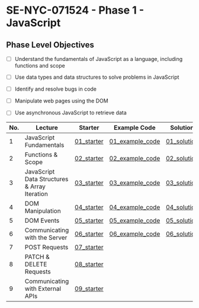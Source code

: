 # SE-NYC-071524 - Phase 1 - JavaScript
## Phase Level Objectives
- [ ] Understand the fundamentals of JavaScript as a language, including functions and scope
- [ ] Use data types and data structures to solve problems in JavaScript
- [ ] Identify and resolve bugs in code
- [ ] Manipulate web pages using the DOM
- [ ] Use asynchronous JavaScript to retrieve data


|No. | Lecture                          | Starter 	| Example Code 	| Solution 	|
|----|------------------------------	|:-----:	|--------	|---------	|
|1 | JavaScript Fundamentals                      |[01_starter](https://github.com/RikkuX491/SE-NYC-071524-Phase-1/tree/01_starter)|[01_example_code](https://github.com/RikkuX491/SE-NYC-071524-Phase-1/tree/01_example_code)|[01_solution](https://github.com/RikkuX491/SE-NYC-071524-Phase-1/tree/01_solution)|
|2 | Functions & Scope                	          |[02_starter](https://github.com/RikkuX491/SE-NYC-071524-Phase-1/tree/02_starter)|[02_example_code](https://github.com/RikkuX491/SE-NYC-071524-Phase-1/tree/02_example_code)|[02_solution](https://github.com/RikkuX491/SE-NYC-071524-Phase-1/tree/02_solution)|
|3 | JavaScript Data Structures & Array Iteration |[03_starter](https://github.com/RikkuX491/SE-NYC-071524-Phase-1/tree/03_starter)|[03_example_code](https://github.com/RikkuX491/SE-NYC-071524-Phase-1/tree/03_example_code)|[03_solution](https://github.com/RikkuX491/SE-NYC-071524-Phase-1/tree/03_solution)|
|4 | DOM Manipulation                 	          |[04_starter](https://github.com/RikkuX491/SE-NYC-071524-Phase-1/tree/04_starter)|[04_example_code](https://github.com/RikkuX491/SE-NYC-071524-Phase-1/tree/04_example_code)|[04_solution](https://github.com/RikkuX491/SE-NYC-071524-Phase-1/tree/04_solution)|
|5 | DOM Events                       	          |[05_starter](https://github.com/RikkuX491/SE-NYC-071524-Phase-1/tree/05_starter)|[05_example_code](https://github.com/RikkuX491/SE-NYC-071524-Phase-1/tree/05_example_code)|[05_solution](https://github.com/RikkuX491/SE-NYC-071524-Phase-1/tree/05_solution)|
|6 | Communicating with the Server    	          |[06_starter](https://github.com/RikkuX491/SE-NYC-071524-Phase-1/tree/06_starter)|[06_example_code](https://github.com/RikkuX491/SE-NYC-071524-Phase-1/tree/06_example_code)|[06_solution](https://github.com/RikkuX491/SE-NYC-071524-Phase-1/tree/06_solution)|
|7 | POST Requests                    	          |[07_starter](https://github.com/RikkuX491/SE-NYC-071524-Phase-1/tree/07_starter)|||
|8 | PATCH & DELETE Requests          	          |[08_starter](https://github.com/RikkuX491/SE-NYC-071524-Phase-1/tree/08_starter)|||
|9 | Communicating with External APIs 	          |[09_starter](https://github.com/RikkuX491/SE-NYC-071524-Phase-1/tree/09_starter)|||